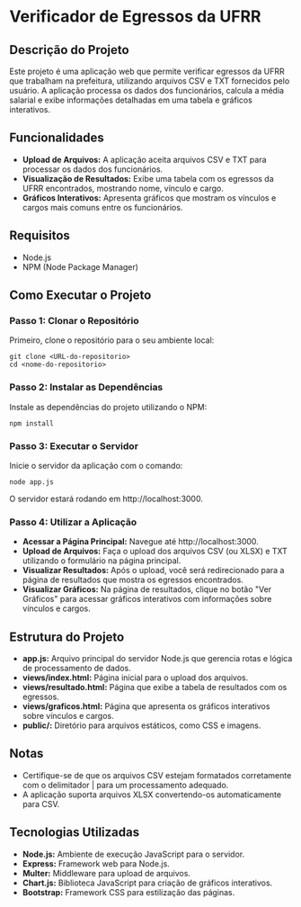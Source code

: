 # Verificador de Egressos da UFRR
## Descrição do Projeto
Este projeto é uma aplicação web que permite verificar egressos da UFRR que trabalham na prefeitura, utilizando arquivos CSV e TXT fornecidos pelo usuário. A aplicação processa os dados dos funcionários, calcula a média salarial e exibe informações detalhadas em uma tabela e gráficos interativos.
## Funcionalidades
- **Upload de Arquivos:** A aplicação aceita arquivos CSV e TXT para processar os dados dos funcionários.
- **Visualização de Resultados:** Exibe uma tabela com os egressos da UFRR encontrados, mostrando nome, vínculo e cargo.
- **Gráficos Interativos:** Apresenta gráficos que mostram os vínculos e cargos mais comuns entre os funcionários.
## Requisitos
- Node.js
- NPM (Node Package Manager)
## Como Executar o Projeto
### Passo 1: Clonar o Repositório
Primeiro, clone o repositório para o seu ambiente local:
```
git clone <URL-do-repositorio>
cd <nome-do-repositorio>
```
### Passo 2: Instalar as Dependências
Instale as dependências do projeto utilizando o NPM:
```
npm install
```
### Passo 3: Executar o Servidor
Inicie o servidor da aplicação com o comando:
```
node app.js
```
O servidor estará rodando em http://localhost:3000.
### Passo 4: Utilizar a Aplicação
- **Acessar a Página Principal:** Navegue até http://localhost:3000.
- **Upload de Arquivos:** Faça o upload dos arquivos CSV (ou XLSX) e TXT utilizando o formulário na página principal.
- **Visualizar Resultados:** Após o upload, você será redirecionado para a página de resultados que mostra os egressos encontrados.
- **Visualizar Gráficos:** Na página de resultados, clique no botão "Ver Gráficos" para acessar gráficos interativos com informações sobre vínculos e cargos.
## Estrutura do Projeto
- **app.js:** Arquivo principal do servidor Node.js que gerencia rotas e lógica de processamento de dados.
- **views/index.html:** Página inicial para o upload dos arquivos.
- **views/resultado.html:** Página que exibe a tabela de resultados com os egressos.
- **views/graficos.html:** Página que apresenta os gráficos interativos sobre vínculos e cargos.
- **public/:** Diretório para arquivos estáticos, como CSS e imagens.
## Notas
- Certifique-se de que os arquivos CSV estejam formatados corretamente com o delimitador | para um processamento adequado. 
- A aplicação suporta arquivos XLSX convertendo-os automaticamente para CSV.
## Tecnologias Utilizadas
- **Node.js:** Ambiente de execução JavaScript para o servidor.
- **Express:** Framework web para Node.js.
- **Multer:** Middleware para upload de arquivos.
- **Chart.js:** Biblioteca JavaScript para criação de gráficos interativos.
- **Bootstrap:** Framework CSS para estilização das páginas.
